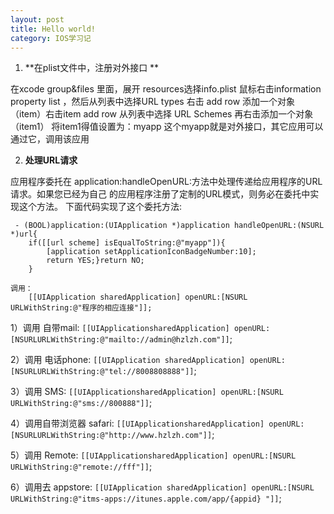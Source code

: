 ```yaml
---
layout: post
title: Hello world!
category: IOS学习记
---
```


1. **在plist文件中，注册对外接口 **

在xcode group&files 里面，展开 resources选择info.plist 鼠标右击information property list ，然后从列表中选择URL types 右击 add row 添加一个对象（item）右击item add row 从列表中选择 URL Schemes 再右击添加一个对象（item1） 将item1得值设置为：myapp 这个myapp就是对外接口，其它应用可以通过它，调用该应用

2. **处理URL请求**

应用程序委托在 application:handleOpenURL:方法中处理传递给应用程序的URL请求。如果您已经为自己 的应用程序注册了定制的URL模式，则务必在委托中实现这个方法。 下面代码实现了这个委托方法:

````
 - (BOOL)application:(UIApplication *)application handleOpenURL:(NSURL *)url{
	if([[url scheme] isEqualToString:@"myapp"]){
		[application setApplicationIconBadgeNumber:10];
		return YES;}return NO;
	}

调用：
	[[UIApplication sharedApplication] openURL:[NSURL URLWithString:@"程序的相应连接"]];

````

1）调用 自带mail: `[[UIApplicationsharedApplication] openURL:[NSURLURLWithString:@"mailto://admin@hzlzh.com"]]`;

2）调用 电话phone: `[[UIApplication sharedApplication] openURL:[NSURLURLWithString:@"tel://8008808888"]]`;

3）调用 SMS: `[[UIApplicationsharedApplication] openURL:[NSURL URLWithString:@"sms://800888"]]`;

4）调用自带浏览器 safari: `[[UIApplicationsharedApplication] openURL:[NSURLURLWithString:@"http://www.hzlzh.com"]]`;

5）调用 Remote: `[[UIApplicationsharedApplication] openURL:[NSURL URLWithString:@"remote://fff"]]`;

6）调用去 appstore: `[[UIApplication sharedApplication] openURL:[NSURL URLWithString:@"itms-apps://itunes.apple.com/app/{appid} "]]`;